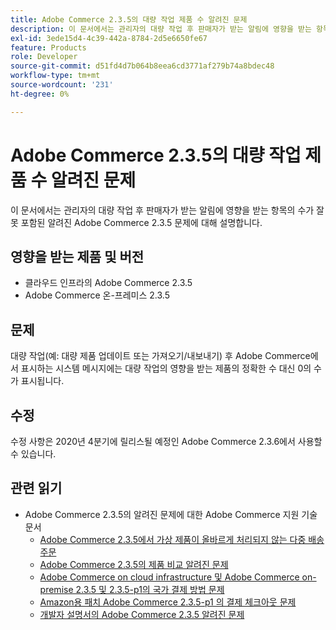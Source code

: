 ```yaml
---
title: Adobe Commerce 2.3.5의 대량 작업 제품 수 알려진 문제
description: 이 문서에서는 관리자의 대량 작업 후 판매자가 받는 알림에 영향을 받는 항목의 수가 잘못 포함된 알려진 Adobe Commerce 2.3.5 문제에 대해 설명합니다.
exl-id: 3ede15d4-4c39-442a-8784-2d5e6650fe67
feature: Products
role: Developer
source-git-commit: d51fd4d7b064b8eea6cd3771af279b74a8bdec48
workflow-type: tm+mt
source-wordcount: '231'
ht-degree: 0%

---
```


# Adobe Commerce 2.3.5의 대량 작업 제품 수 알려진 문제

이 문서에서는 관리자의 대량 작업 후 판매자가 받는 알림에 영향을 받는 항목의 수가 잘못 포함된 알려진 Adobe Commerce 2.3.5 문제에 대해 설명합니다.

## 영향을 받는 제품 및 버전

* 클라우드 인프라의 Adobe Commerce 2.3.5
* Adobe Commerce 온-프레미스 2.3.5

## 문제

대량 작업(예: 대량 제품 업데이트 또는 가져오기/내보내기) 후 Adobe Commerce에서 표시하는 시스템 메시지에는 대량 작업의 영향을 받는 제품의 정확한 수 대신 0의 수가 표시됩니다.

## 수정

수정 사항은 2020년 4분기에 릴리스될 예정인 Adobe Commerce 2.3.6에서 사용할 수 있습니다.

## 관련 읽기

* Adobe Commerce 2.3.5의 알려진 문제에 대한 Adobe Commerce 지원 기술 문서
   * [Adobe Commerce 2.3.5에서 가상 제품이 올바르게 처리되지 않는 다중 배송 주문](/help/troubleshooting/miscellaneous/magento-2-3-5-known-issue-virtual-product-multi-ship-orders.md)
   * [Adobe Commerce 2.3.5의 제품 비교 알려진 문제](/help/troubleshooting/storefront/product-comparison-known-issue-in-magento-2-3-5.md)
   * [Adobe Commerce on cloud infrastructure 및 Adobe Commerce on-premise 2.3.5 및 2.3.5-p1의 국가 결제 방법 문제](/help/troubleshooting/known-issues-patches-attached/magento-2-3-5-2-3-5-p1-patch-country-payment-issue.md)
   * [Amazon용 패치 Adobe Commerce 2.3.5-p1 의 결제 체크아웃 문제](/help/troubleshooting/payments/patch-for-amazon-pay-checkout-issue-in-magento-2-3-5-p1.md)
   * [개발자 설명서의 Adobe Commerce 2.3.5 알려진 문제](https://devdocs.magento.com/guides/v2.3/release-notes/release-notes-2-3-5-commerce.html#known-issues)
